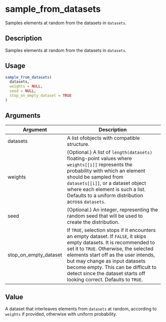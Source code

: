 # sample_from_datasets


Samples elements at random from the datasets in ``datasets``.




## Description

Samples elements at random from the datasets in ``datasets``.





## Usage
```r
sample_from_datasets(
  datasets,
  weights = NULL,
  seed = NULL,
  stop_on_empty_dataset = TRUE
)
```




## Arguments


Argument      |Description
------------- |----------------
datasets | A list ofobjects with compatible structure.
weights | (Optional.) A list of ``length(datasets)`` floating-point values where ``weights[[i]]`` represents the probability with which an element should be sampled from ``datasets[[i]]``, or a dataset object where each element is such a list. Defaults to a uniform distribution across ``datasets``.
seed | (Optional.) An integer, representing the random seed that will be used to create the distribution.
stop_on_empty_dataset | If ``TRUE``, selection stops if it encounters an empty dataset. If ``FALSE``, it skips empty datasets. It is recommended to set it to ``TRUE``. Otherwise, the selected elements start off as the user intends, but may change as input datasets become empty. This can be difficult to detect since the dataset starts off looking correct. Defaults to ``TRUE``.





## Value

A dataset that interleaves elements from ``datasets`` at random, according to
``weights`` if provided, otherwise with uniform probability.





